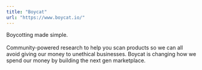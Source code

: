 ```yaml
---
title: "Boycat"
url: "https://www.boycat.io/"
---
```


Boycotting made simple.
\
\
Community-powered research to help you scan products so we can all avoid giving
our money to unethical businesses. Boycat is changing how we spend our money by
building the next gen marketplace.
